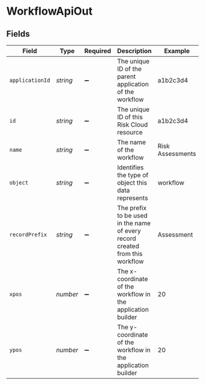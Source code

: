 # WorkflowApiOut


## Fields

| Field                                                                        | Type                                                                         | Required                                                                     | Description                                                                  | Example                                                                      |
| ---------------------------------------------------------------------------- | ---------------------------------------------------------------------------- | ---------------------------------------------------------------------------- | ---------------------------------------------------------------------------- | ---------------------------------------------------------------------------- |
| `applicationId`                                                              | *string*                                                                     | :heavy_minus_sign:                                                           | The unique ID of the parent application of the workflow                      | a1b2c3d4                                                                     |
| `id`                                                                         | *string*                                                                     | :heavy_minus_sign:                                                           | The unique ID of this Risk Cloud resource                                    | a1b2c3d4                                                                     |
| `name`                                                                       | *string*                                                                     | :heavy_minus_sign:                                                           | The name of the workflow                                                     | Risk Assessments                                                             |
| `object`                                                                     | *string*                                                                     | :heavy_minus_sign:                                                           | Identifies the type of object this data represents                           | workflow                                                                     |
| `recordPrefix`                                                               | *string*                                                                     | :heavy_minus_sign:                                                           | The prefix to be used in the name of every record created from this workflow | Assessment                                                                   |
| `xpos`                                                                       | *number*                                                                     | :heavy_minus_sign:                                                           | The x-coordinate of the workflow in the application builder                  | 20                                                                           |
| `ypos`                                                                       | *number*                                                                     | :heavy_minus_sign:                                                           | The y-coordinate of the workflow in the application builder                  | 20                                                                           |